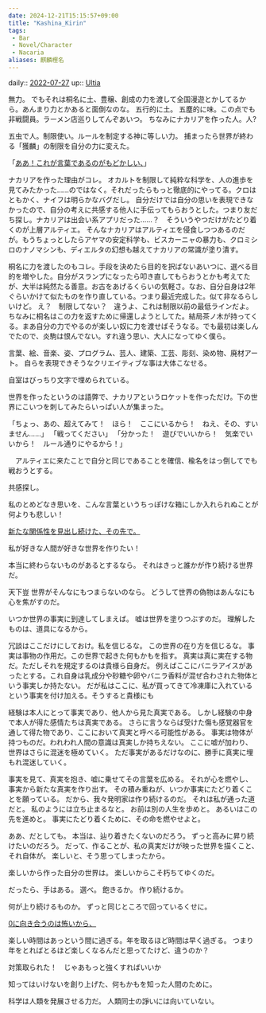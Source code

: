```yaml
---
date: 2024-12-21T15:15:57+09:00
title: "Kashina_Kirin"
tags:
 - Bar
 - Novel/Character
 - Nacaria
aliases: 麒麟樫名
---
```


daily:: [2022-07-27](Daily_Note/2022-07-27.md)
up:: [Ultia](Ultia.md)



無力。
でもそれは桐名に土、豊穣、創成の力を渡して全国漫遊とかしてるから。あんまり力とかあると面倒なのな。
五行的に土。
五塵的に味。この点でも非戦闘員。ラーメン店巡りしてんぞあいつ。
ちなみにナカリアを作った人。人?

五虫で人。制限使い。ルールを制定する神に等しい力。
捕まったら世界が終わる「獲麟」の制限を自分の力に変えた。

「[ああ！これが言葉であるのがもどかしい、](../../../Info/ああ！これが言葉であるのがもどかしい、.md)」

ナカリアを作った理由がコレ。
オカルトを制限して純粋な科学を、人の進歩を見てみたかった……のではなく。それだったらもっと徹底的にやってる。クロはともかく、ナイフは明らかなバグだし。
自分だけでは自分の思いを表現できなかったので、自分の考えに共感する他人に手伝ってもらおうとした。つまり友だち探し。ナカリアは出会い系アプリだった……？　そういうやつだけがたどり着くのが上層アルティエ。
そんなナカリアはアルティエを侵食しつつあるのだが。もうちょっとしたらアヤマの安定科学も、ビスカーニャの暴力も、クロミシロのナノマシンも、ディエルタの幻想も越えてナカリアの常識が塗り潰す。

桐名に力を渡したのもコレ。手段を決めたら目的を択ばないあいつに、選べる目的を増やした。自分がスランプになったら叩き直してもらおうとかも考えてたが、大半は純然たる善意。お古をあげるくらいの気軽さ。なお、自分自身は2年ぐらいかけて似たものを作り直している。つまり最近完成した。似て非なるらしいけど。
え？　制限してない？　違うよ、これは制限以前の最低ラインだよ。
ちなみに桐名はこの力を返すために帰還しようとしてた。結局茶ノ木が持ってくる。まあ自分の力でやるのが楽しい奴に力を渡せばそうなる。でも最初は楽しんでたので、炎駒は恨んでない。すれ違う思い、大人になってゆく僕ら。

言葉、絵、音楽、姿、プログラム、芸人、建築、工芸、彫刻、染め物、廃材アート。
自らを表現できそうなクリエイティブな事は大体こなせる。

自室はびっちり文字で埋められている。

世界を作ったというのは語弊で、ナカリアというロケットを作っただけ。下の世界にこいつを刺してみたらいっぱい人が集まった。

「ちょっ、あの、超えてみて！　ほら！　ここにいるから！　ねえ、その、すいません……」
「戦ってください」
「分かった！　遊びでいいから！　気楽でいいから！　ルール通りにやるから！」

　アルティエに来たことで自分と同じであることを確信、楡名をはっ倒してでも戦おうとする。

共感探し。

私のとめどなき思いを、こんな言葉というちっぽけな箱にしか入れられぬことが何よりも悲しい！

[新たな関係性を見出し続けた、その先で。](../../../Info/新たな関係性を見出し続けた、その先で。.md)

私が好きな人間が好きな世界を作りたい！

本当に終わらないものがあるとするなら。
それはきっと誰かが作り続ける世界だ。

天下豈
世界がそんなにもつまらないのなら。
どうして世界の偽物はあんなにも心を焦がすのだ。

いつか世界の事実に到達してしまえば。
嘘は世界を塗りつぶすのだ。
理解したものは、道具になるから。

冗談はここだけにしておけ。私を信じるな。
この世界の在り方を信じるな。
事実は事物の作用だ。この世界で起きた何もかもを指す。
真実は真に実在する物だ。ただしそれを規定するのは貴様ら自身だ。
例えばここにバニラアイスがあったとする。これ自身は乳成分や砂糖や卵やバニラ香料が混ぜ合わされた物体という事実しか持たない。
だが私はここに、私が買ってきて冷凍庫に入れているという事実を付け加える。そうすると貴様にも

経験は本人にとって事実であり、他人から見た真実である。
しかし経験の中身で本人が得た感情たちは真実である。
さらに言うならば受けた傷も感覚器官を通して得た物であり、ここにおいて真実と呼べる可能性がある。
事実は物体が持つものだ。われわれ人間の意識は真実しか持ちえない。
ここに嘘が加わり、世界はさらに混迷を極めていく。
ただ事実があるだけなのに、勝手に真実に埋もれ混迷していく。

事実を見て、真実を抱き、嘘に乗せてその言葉を広める。
それが心を燃やし、事実から新たな真実を作り出す。
その積み重ねが、いつか事実にたどり着くことを願っている。
だから、我々発明家は作り続けるのだ。
それは私が通った道だと。
私のようには立ち止まるなと。
お前は別の人生を歩めと。
あるいはこの先を進めと。
事実にたどり着くために、その命を燃やせよと。

ああ、だとしても。
本当は、辿り着きたくないのだろう。
ずっと高みに昇り続けたいのだろう。
だって、作ることが、私の真実だけが映った世界を描くこと、それ自体が。
楽しいと、そう思ってしまったから。

楽しいから作った自分の世界は。
楽しいからこそ朽ちてゆくのだ。

だったら、手はある。
選べ。
飽きるか。
作り続けるか。

何が上り続けるものか。
ずっと同じところで回っているくせに。

[0に向き合うのは怖いから、](../../../Info/0に向き合うのは怖いから、.md)

楽しい時間はあっという間に過ぎる。年を取るほど時間は早く過ぎる。
つまり年をとればとるほど楽しくなるんだと思ってたけど、違うのか？


対策取られた！　じゃあもっと強くすればいいか

知ってはいけないを創り上げた、何もかもを知った人間のために。

科学は人類を発展させる力だ。
人類同士の諍いには向いていない。


